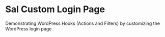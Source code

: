 # Sal Custom Login Page
Demonstrating WordPress Hooks (Actions and Filters) by customizing the WordPress login page.
